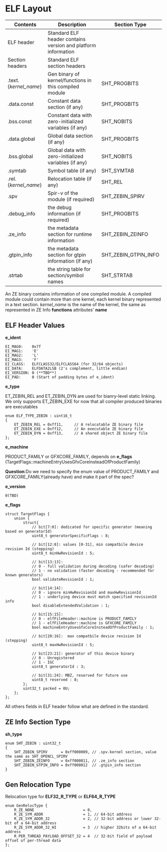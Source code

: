 # ELF Layout

| Contents | Description | Section Type |
| ------ | ------ |  ------ |
| ELF header | Standard ELF header contains version and platform information ||
| Section headers | Standard ELF section headers ||
| .text.{*kernel_name*} | Gen binary of kernel/functions in this compiled module | SHT_PROGBITS |
| .data.const | Constant data section (if any) | SHT_PROGBITS |
| .bss.const | Constant data with zero-initialized variables (if any) | SHT_NOBITS |
| .data.global | Global data section (if any) | SHT_PROGBITS |
| .bss.global | Global data with zero-initialized variables (if any) | SHT_NOBITS |
| .symtab | Symbol table (if any) | SHT_SYMTAB |
| .rel.{*kernel_name*} | Relocation table (if any) | SHT_REL |
| .spv | Spir-v of the module (if required) | SHT_ZEBIN_SPIRV |
| .debug_info | the debug information (if required) | SHT_PROGBITS |
| .ze_info | the metadata section for runtime information | SHT_ZEBIN_ZEINFO |
| .gtpin_info | the metadata section for gtpin information (if any) | SHT_ZEBIN_GTPIN_INFO |
| .strtab | the string table for section/symbol names | SHT_STRTAB |

An ZE binary contains information of one compiled module.
A compiled module could contain more than one kernel, each kernel binary represented in a text section.
*kernel_name* is the name of the kernel, the same as represented in ZE Info **functions** attributes' **name**

## ELF Header Values

**e_ident**
~~~
EI_MAG0:    0x7f
EI_MAG1:    'E'
EI_MAG2:    'L'
EI_MAG3:    'F'
EI_CLASS:   ELFCLASS32/ELFCLASS64 (for 32/64 objects)
EI_DATA:    ELFDATA2LSB (2's complement, little endian)
EI_VERSION: 0 (**TBD**)
EI_PAD:     0 (Start of padding bytes of e_ident)
~~~


**e_type**

ET_ZEBIN_REL and ET_ZEBIN_DYN are used for bianry-level static linking.
We only supports ET_ZEBIN_EXE for now that all compiler produced binaries are executables
~~~
enum ELF_TYPE_ZEBIN : uint16_t
{
    ET_ZEBIN_REL = 0xff11,     // A relocatable ZE binary file
    ET_ZEBIN_EXE = 0xff12,     // An executable ZE binary file
    ET_ZEBIN_DYN = 0xff13,     // A shared object ZE binary file
};
~~~


**e_machine**

PRODUCT_FAMILY or GFXCORE_FAMILY, depends on **e_flags** (TargetFlags::machineEntryUsesGfxCoreInsteadOfProductFamily)

**Question**:Do we need to specify the enum value of PRODUCT_FAMILY and GFXCORE_FAMILY(already have) and make it part of the spec?


**e_version**
~~~
0(TBD)
~~~


**e_flags**
~~~
struct TargetFlags {
    union {
        struct{
            // bit[7:0]: dedicated for specific generator (meaning based on generatorId)
            uint8_t generatorSpecificFlags : 8;

            // bit[12:8]: values [0-31], min compatbile device revision Id (stepping)
            uint8_t minHwRevisionId : 5;

            // bit[13:13]:
            // 0 - full validation during decoding (safer decoding)
            // 1 - no validation (faster decoding - recommended for known generators)
            bool validateRevisionId : 1;

            // bit[14:14]:
            // 0 - ignore minHwRevisionId and maxHwRevisionId
            // 1 - underlying device must match specified revisionId info
            bool disableExtendedValidation : 1;

            // bit[15:15]:
            // 0 - elfFileHeader::machine is PRODUCT_FAMILY
            // 1 - elfFileHeader::machine is GFXCORE_FAMILY
            bool machineEntryUsesGfxCoreInsteadOfProductFamily : 1;

            // bit[20:16]:  max compatbile device revision Id (stepping)
            uint8_t maxHwRevisionId : 5;

            // bit[23:21]: generator of this device binary
            // 0 - Unregistered
            // 1 - IGC
            uint8_t generatorId : 3;

            // bit[31:24]: MBZ, reserved for future use
            uint8_t reserved : 8;
        };
        uint32_t packed = 0U;
    };
};
~~~

All others fields in ELF header follow what are defined in the standard.

## ZE Info Section Type

**sh_type**
~~~
enum SHT_ZEBIN : uint32_t
{
    SHT_ZEBIN_SPIRV      = 0xff000009, // .spv.kernel section, value the same as SHT_OPENCL_SPIRV
    SHT_ZEBIN_ZEINFO     = 0xff000011, // .ze_info section
    SHT_ZEBIN_GTPIN_INFO = 0xff000012  // .gtpin_info section
}
~~~

## Gen Relocation Type
Relocation type for **ELF32_R_TYPE** or **ELF64_R_TYPE**
~~~
enum GenRelocType {
    R_ZE_NONE                      = 0,
    R_ZE_SYM_ADDR                  = 1, // 64-bit address
    R_ZE_SYM_ADDR_32               = 2, // 32-bit address or lower 32-bit of a 64-bit address
    R_ZE_SYM_ADDR_32_HI            = 3  // higher 32bits of a 64-bit address
    R_PER_THREAD_PAYLOAD_OFFSET_32 = 4  // 32-bit field of payload offset of per-thread data
};
~~~
